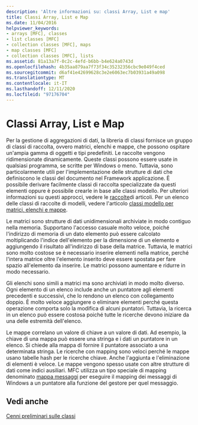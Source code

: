 ```yaml
---
description: 'Altre informazioni su: classi Array, List e map'
title: Classi Array, List e Map
ms.date: 11/04/2016
helpviewer_keywords:
- arrays [MFC], classes
- list classes [MFC]
- collection classes [MFC], maps
- map classes [MFC]
- collection classes [MFC], lists
ms.assetid: 81a13a7f-0c2c-4efd-b6bb-b4e624a0743d
ms.openlocfilehash: 4b35aa879aa7f73f34c35232356cbc9e049f4ced
ms.sourcegitcommit: d6af41e42699628c3e2e6063ec7b03931a49a098
ms.translationtype: MT
ms.contentlocale: it-IT
ms.lasthandoff: 12/11/2020
ms.locfileid: "97176704"
---
```

# <a name="array-list-and-map-classes"></a>Classi Array, List e Map

Per la gestione di aggregazioni di dati, la libreria di classi fornisce un gruppo di classi di raccolta, ovvero matrici, elenchi e mappe, che possono ospitare un'ampia gamma di oggetti e tipi predefiniti. Le raccolte vengono ridimensionate dinamicamente. Queste classi possono essere usate in qualsiasi programma, se scritte per Windows o meno. Tuttavia, sono particolarmente utili per l'implementazione delle strutture di dati che definiscono le classi del documento nel Framework applicazione. È possibile derivare facilmente classi di raccolta specializzate da questi elementi oppure è possibile crearle in base alle classi modello. Per ulteriori informazioni su questi approcci, vedere le [raccolte](collections.md)di articoli. Per un elenco delle classi di raccolte di modelli, vedere l'articolo [classi modello per matrici, elenchi e mappe](template-classes-for-arrays-lists-and-maps.md).

Le matrici sono strutture di dati unidimensionali archiviate in modo contiguo nella memoria. Supportano l'accesso casuale molto veloce, poiché l'indirizzo di memoria di un dato elemento può essere calcolato moltiplicando l'indice dell'elemento per la dimensione di un elemento e aggiungendo il risultato all'indirizzo di base della matrice. Tuttavia, le matrici sono molto costose se è necessario inserire elementi nella matrice, perché l'intera matrice oltre l'elemento inserito deve essere spostata per fare spazio all'elemento da inserire. Le matrici possono aumentare e ridurre in modo necessario.

Gli elenchi sono simili a matrici ma sono archiviati in modo molto diverso. Ogni elemento di un elenco include anche un puntatore agli elementi precedenti e successivi, che lo rendono un elenco con collegamento doppio. È molto veloce aggiungere o eliminare elementi perché questa operazione comporta solo la modifica di alcuni puntatori. Tuttavia, la ricerca in un elenco può essere costosa poiché tutte le ricerche devono iniziare da una delle estremità dell'elenco.

Le mappe correlano un valore di chiave a un valore di dati. Ad esempio, la chiave di una mappa può essere una stringa e i dati un puntatore in un elenco. Si chiede alla mappa di fornire il puntatore associato a una determinata stringa. Le ricerche con mapping sono veloci perché le mappe usano tabelle hash per le ricerche chiave. Anche l'aggiunta e l'eliminazione di elementi è veloce. Le mappe vengono spesso usate con altre strutture di dati come indici ausiliari. MFC utilizza un tipo speciale di mapping denominato [mappa messaggi](mapping-messages.md) per eseguire il mapping dei messaggi di Windows a un puntatore alla funzione del gestore per quel messaggio.

## <a name="see-also"></a>Vedi anche

[Cenni preliminari sulle classi](class-library-overview.md)
